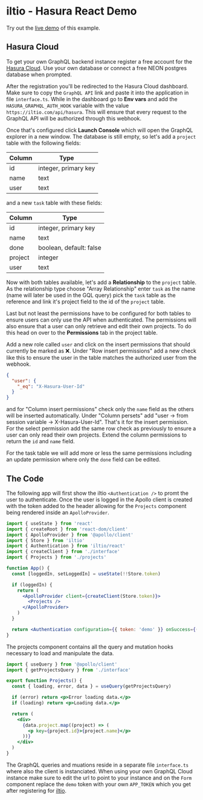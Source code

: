 # iltio - Hasura React Demo

Try out the [live demo](https://iltio-hasura-demo.vercel.app) of this example.

## Hasura Cloud

To get your own GraphQL backend instance register a free account for the [Hasura Cloud](https://cloud.hasura.io/signup). Use your own database or connect a free NEON postgres database when prompted.

After the registration you'll be redirected to the Hasura Cloud dashboard. Make sure to copy the `GraphQL API` link and paste it into the application in file `interface.ts`. While in the dashboard go to **Env vars** and add the `HASURA_GRAPHQL_AUTH_HOOK` variable with the value `https://iltio.com/api/hasura`. This will ensure that every request to the GraphQL API will be authorized through this webhook.

Once that's configured click **Launch Console** which will open the GraphQL explorer in a new window. The database is still empty, so let's add a `project` table with the following fields:

| Column | Type                 |
| ------ | -------------------- |
| id     | integer, primary key |
| name   | text                 |
| user   | text                 |

and a new `task` table with these fields:

| Column  | Type                    |
| ------- | ----------------------- |
| id      | integer, primary key    |
| name    | text                    |
| done    | boolean, default: false |
| project | integer                 |
| user    | text                    |

Now with both tables available, let's add a **Relationship** to the `project` table. As the relationship type choose "Array Relationship" enter `task` as the name (name will later be used in the GQL query) pick the `task` table as the reference and link it's project field to the id of the `project` table.

Last but not least the permissions have to be configured for both tables to ensure users can only use the API when authenticated. The permissions will also ensure that a user can only retrieve and edit their own projects. To do this head on over to the **Permissions** tab in the project table.

Add a new role called `user` and click on the insert permissions that should currently be marked as ❌. Under "Row insert permissions" add a new check like this to ensure the user in the table matches the authorized user from the webhook.

```json
{
  "user": {
    "_eq": "X-Hasura-User-Id"
  }
}
```

and for "Column insert permissions" check only the `name` field as the others will be inserted automatically. Under "Column persets" add "user -> from session variable -> X-Hasura-User-Id". That's it for the insert permission. For the select permission add the same row check as previously to ensure a user can only read their own projects. Extend the column permissions to return the `id` and `name` field.

For the task table we will add more or less the same permissions including an update permission where only the `done` field can be edited.

## The Code

The following app will first show the iltio `<Authentication />` to promt the user to authenticate. Once the user is logged in the Apollo client is created with the token added to the header allowing for the `Projects` component being rendered inside an `ApolloProvider`.

```jsx
import { useState } from 'react'
import { createRoot } from 'react-dom/client'
import { ApolloProvider } from '@apollo/client'
import { Store } from 'iltio'
import { Authentication } from 'iltio/react'
import { createClient } from './interface'
import { Projects } from './projects'

function App() {
  const [loggedIn, setLoggedIn] = useState(!!Store.token)

  if (loggedIn) {
    return (
      <ApolloProvider client={createClient(Store.token)}>
        <Projects />
      </ApolloProvider>
    )
  }

  return <Authentication configuration={{ token: 'demo' }} onSuccess={() => setLoggedIn(true)} />
}
```

The projects component contains all the query and mutation hooks necessary to load and manipulate the data.

```jsx
import { useQuery } from '@apollo/client'
import { getProjectsQuery } from './interface'

export function Projects() {
  const { loading, error, data } = useQuery(getProjectsQuery)

  if (error) return <p>Error loading data.</p>
  if (loading) return <p>Loading data.</p>

  return (
    <div>
      {data.project.map((project) => (
        <p key={project.id}>{project.name}</p>
      ))}
    </div>
  )
}
```

The GraphQL queries and muations reside in a separate file `interface.ts` where also the client is instanciated. When using your own GraphQL Cloud instance make sure to edit the url to point to your instance and on the `Form` component replace the `demo` token with your own `APP_TOKEN` which you get after registering for [iltio](https://iltio.com/authenticate).
